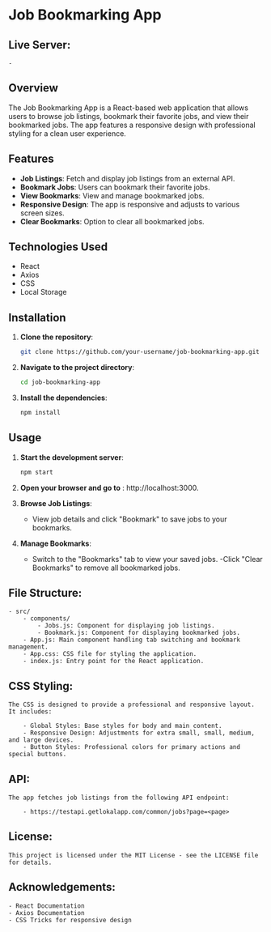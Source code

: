 # Job Bookmarking App

## Live Server:

    - 

## Overview

The Job Bookmarking App is a React-based web application that allows users to browse job listings, bookmark their favorite jobs, and view their bookmarked jobs. The app features a responsive design with professional styling for a clean user experience.

## Features

- **Job Listings**: Fetch and display job listings from an external API.
- **Bookmark Jobs**: Users can bookmark their favorite jobs.
- **View Bookmarks**: View and manage bookmarked jobs.
- **Responsive Design**: The app is responsive and adjusts to various screen sizes.
- **Clear Bookmarks**: Option to clear all bookmarked jobs.

## Technologies Used

- React
- Axios
- CSS
- Local Storage

## Installation

1. **Clone the repository**:

   ```bash
   git clone https://github.com/your-username/job-bookmarking-app.git
2. **Navigate to the project directory**:

    ```bash
    cd job-bookmarking-app

3. **Install the dependencies**:

    ```bash
    npm install

## Usage

1. **Start the development server**:

    ```bash
    npm start

2. **Open your browser and go to** : http://localhost:3000.

3. **Browse Job Listings**:
    - View job details and click "Bookmark" to save jobs to your bookmarks.

4. **Manage Bookmarks**:

    - Switch to the "Bookmarks" tab to view your saved jobs.
    -Click "Clear Bookmarks" to remove all bookmarked jobs.


## File Structure:

    - src/
        - components/
            - Jobs.js: Component for displaying job listings.
            - Bookmark.js: Component for displaying bookmarked jobs.
        - App.js: Main component handling tab switching and bookmark management.
        - App.css: CSS file for styling the application.
        - index.js: Entry point for the React application.

## CSS Styling:

    The CSS is designed to provide a professional and responsive layout. It includes:
        
        - Global Styles: Base styles for body and main content.
        - Responsive Design: Adjustments for extra small, small, medium, and large devices.
        - Button Styles: Professional colors for primary actions and special buttons.

## API:

    The app fetches job listings from the following API endpoint:

        - https://testapi.getlokalapp.com/common/jobs?page=<page>

## License:

    This project is licensed under the MIT License - see the LICENSE file for details.

## Acknowledgements:

    - React Documentation
    - Axios Documentation
    - CSS Tricks for responsive design

